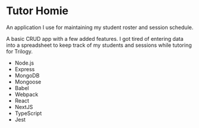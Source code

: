 # Tutor Homie
An application I use for maintaining my student roster and session schedule.

A basic CRUD app with a few added features. I got tired of entering data into a
spreadsheet to keep track of my students and sessions while tutoring for Trilogy. 

- Node.js
- Express
- MongoDB
- Mongoose
- Babel
- Webpack
- React
- NextJS
- TypeScript
- Jest
